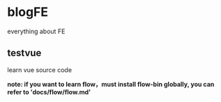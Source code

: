 <!--
 * @Author: Wy
 * @LastEditors: Wy
 * @Description: 
 * @Date: 2019-03-20 14:51:00
 * @LastEditTime: 2019-03-20 16:52:34
 -->
# blogFE
everything about FE
## testvue
learn vue source code

**note: if you want to learn flow，must install flow-bin globally, you can refer to 'docs/flow/flow.md'**
